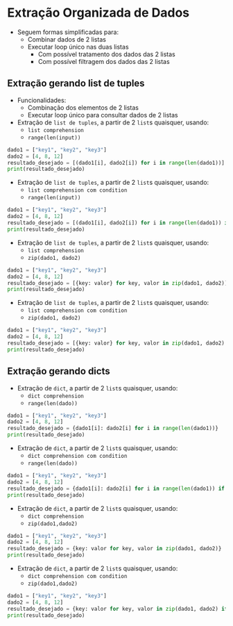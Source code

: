 # Extração Organizada de Dados

- Seguem formas simplificadas para:
    - Combinar dados de 2 listas
    - Executar loop único nas duas listas
        - Com possível tratamento dos dados das 2 listas
        - Com possível filtragem dos dados das 2 listas 

## Extração gerando list de tuples
- Funcionalidades:
    - Combinação dos elementos de 2 listas
    - Executar loop único para consultar dados de 2 listas
- Extração de `list de tuples`, a partir de 2 `list`s quaisquer, usando:
    - `list comprehension`
    - `range(len(input))`
```python
dado1 = ["key1", "key2", "key3"]
dado2 = [4, 8, 12]
resultado_desejado = [(dado1[i], dado2[i]) for i in range(len(dado1))]
print(resultado_desejado)
```  

- Extração de `list de tuples`, a partir de 2 `list`s quaisquer, usando:
    - `list comprehension com condition`
    - `range(len(input))`
```python
dado1 = ["key1", "key2", "key3"]
dado2 = [4, 8, 12]
resultado_desejado = [(dado1[i], dado2[i]) for i in range(len(dado1)) if dado2[i] > 7]
print(resultado_desejado)
```

- Extração de `list de tuples`, a partir de 2 `list`s quaisquer, usando:
    - `list comprehension`
    - `zip(dado1, dado2)`
```python
dado1 = ["key1", "key2", "key3"]
dado2 = [4, 8, 12]
resultado_desejado = [{key: valor} for key, valor in zip(dado1, dado2)]
print(resultado_desejado)
```

- Extração de `list de tuples`, a partir de 2 `list`s quaisquer, usando:
    - `list comprehension com condition`
    - `zip(dado1, dado2)`
```python
dado1 = ["key1", "key2", "key3"]
dado2 = [4, 8, 12]
resultado_desejado = [{key: valor} for key, valor in zip(dado1, dado2) if valor > 7]
print(resultado_desejado)
```  

## Extração gerando dicts
- Extração de `dict`, a partir de 2 `list`s quaisquer, usando:
    - `dict comprehension`
    - `range(len(dado))`
```python
dado1 = ["key1", "key2", "key3"]
dado2 = [4, 8, 12]
resultado_desejado = {dado1[i]: dado2[i] for i in range(len(dado1))}
print(resultado_desejado)
```

- Extração de `dict`, a partir de 2 `list`s quaisquer, usando:
    - `dict comprehension com condition`
    - `range(len(dado))`
```python
dado1 = ["key1", "key2", "key3"]
dado2 = [4, 8, 12]
resultado_desejado = {dado1[i]: dado2[i] for i in range(len(dado1)) if dado2[i] > 7}
print(resultado_desejado)
```

- Extração de `dict`, a partir de 2 `list`s quaisquer, usando:
    - `dict comprehension`
    - `zip(dado1,dado2)`
```python
dado1 = ["key1", "key2", "key3"]
dado2 = [4, 8, 12]
resultado_desejado = {key: valor for key, valor in zip(dado1, dado2)}
print(resultado_desejado)
```

- Extração de `dict`, a partir de 2 `list`s quaisquer, usando:
    - `dict comprehension com condition`
    - `zip(dado1,dado2)`
```python
dado1 = ["key1", "key2", "key3"]
dado2 = [4, 8, 12]
resultado_desejado = {key: valor for key, valor in zip(dado1, dado2) if valor > 7}
print(resultado_desejado)
```  
